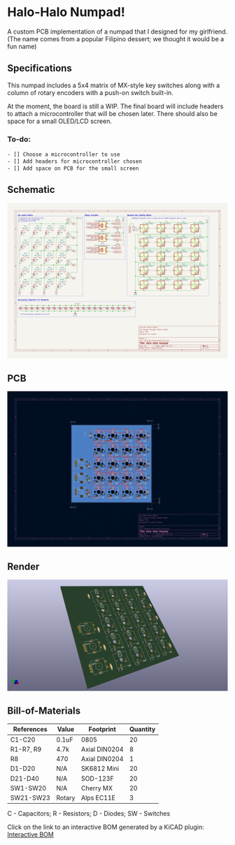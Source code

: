# Halo-Halo Numpad!
A custom PCB implementation of a numpad that I designed for my girlfriend. 
(The name comes from a popular Filipino dessert; we thought it would be a fun name)

## Specifications
This numpad includes a 5x4 matrix of MX-style key switches along with a column of 
rotary encoders with a push-on switch built-in. 

At the moment, the board is still a WIP. The final board will include headers to attach a microcontroller that
will be chosen later. There should also be space for a small OLED/LCD screen. 

### To-do: 
	- [] Choose a microcontroller to use
	- [] Add headers for microcontroller chosen 
	- [] Add space on PCB for the small screen

## Schematic

![Schematic of Numpad](/imgs/Numpad_Sch.png)

## PCB

![PCB of Numpad](/imgs/Numpad_Brd.png)

## Render

![Render of PCB](/imgs/HaloHalo_Numpadv2.png)

## Bill-of-Materials

| References | Value | Footprint | Quantity |
| ---------- | ----- | --------- | -------- |
| C1-C20     | 0.1uF | 0805      | 20       |
| R1-R7, R9  | 4.7k  | Axial DIN0204 | 8    |
| R8         | 470   | Axial DIN0204 | 1    |
| D1-D20     | N/A   | SK6812 Mini | 20     | 
| D21-D40    | N/A   | SOD-123F  | 20       |
| SW1-SW20   | N/A   | Cherry MX | 20       |
| SW21-SW23  | Rotary| Alps EC11E| 3        |

C - Capacitors; R - Resistors; D - Diodes; SW - Switches

Click on the link to an interactive BOM generated by a KiCAD plugin: 
[Interactive BOM](https://github.com/jgoeszoom/HaloHalo-Numpad/tree/main/bom/ibom.html)
